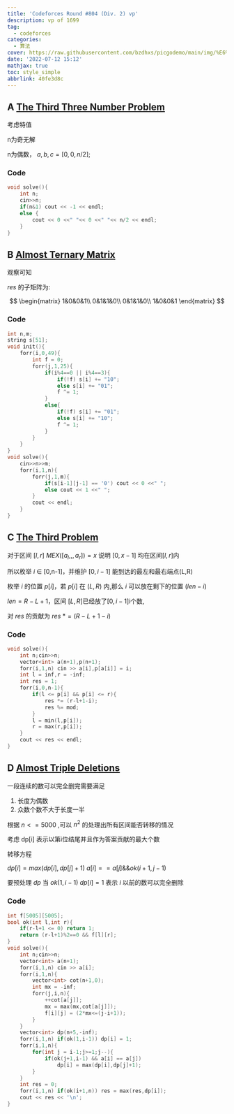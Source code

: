```yaml
---
title: 'Codeforces Round #804 (Div. 2) vp'
description: vp of 1699
tag:
  - codeforces
categories:
  - 算法
cover: https://raw.githubusercontent.com/bzdhxs/picgodemo/main/img/%E6%8F%92%E7%94%BB21.jpg
date: '2022-07-12 15:12'
mathjax: true
toc: style_simple
abbrlink: 40fe3d8c
---
```




## A [The Third Three Number Problem](https://codeforces.com/contest/1699/problem/A)

考虑特值

n为奇无解

n为偶数， $a,b,c = [0,0,n/2]$;

### Code

```cpp
void solve(){
    int n;
    cin>>n;
    if(n&1) cout << -1 << endl;
    else {
        cout << 0 <<" "<< 0 <<" "<< n/2 << endl;
    }
}
```



## B [Almost Ternary Matrix](https://codeforces.com/contest/1699/problem/B)

观察可知

$res$ 的子矩阵为:

$$
\begin{matrix} 	
    1&0&0&1\\ 
    0&1&1&0\\ 
    0&1&1&0\\ 
    1&0&0&1
\end{matrix}
$$

### Code

```cpp
int n,m;
string s[51];
void init(){
    forr(i,0,49){
        int f = 0;
        forr(j,1,25){
            if(i%4==0 || i%4==3){
                if(!f) s[i] += "10";
                else s[i] += "01";
                f ^= 1;
            }
            else{
                if(!f) s[i] += "01";
                else s[i] += "10";
                f ^= 1;
            }
        }
    }
}
void solve(){
    cin>>n>>m;
    forr(i,1,n){
        forr(j,1,m){
            if(s[i-1][j-1] == '0') cout << 0 <<" ";
            else cout << 1 <<" ";
        }
        cout << endl;
    }
}
```



## C [The Third Problem](https://codeforces.com/contest/1699/problem/C)

对于区间 $[l,r]$  $MEX([a_l,,,a_r]) = x$ 说明 $[0,x-1]$ 均在区间$[l,r]$内

所以枚举 $i$ ∈ [0,n-1]，并维护 $[0,i-1]$ 能到达的最左和最右端点(L,R)

枚举 $i$ 的位置 $p[i]$，若 $p[i]$ 在 $(L,R)$ 内,那么 $i$ 可以放在剩下的位置 $(len - i)$  

 $len = R - L + 1$，区间 $[L,R]$已经放了$[0,i-1]$i个数,

对 $res$ 的贡献为 $res \ *= (R-L+1-i)$

 

### Code

```cpp
void solve(){
    int n;cin>>n;
    vector<int> a(n+1),p(n+1);
    forr(i,1,n) cin >> a[i],p[a[i]] = i;
    int l = inf,r = -inf;
    int res = 1;
    forr(i,0,n-1){
        if(l <= p[i] && p[i] <= r){
            res *= (r-l+1-i);
            res %= mod;
        }
        l = min(l,p[i]);
        r = max(r,p[i]);
    }
    cout << res << endl;
}
```





## D [Almost Triple Deletions](https://codeforces.com/contest/1699/problem/D)

一段连续的数可以完全删完需要满足

1. 长度为偶数
2. 众数个数不大于长度一半

根据  $n <= 5000$ ,可以 $n^2$ 的处理出所有区间能否转移的情况

考虑 dp[i]  表示以第i位结尾并且作为答案贡献的最大个数

转移方程

$dp[i] = max(dp[i],dp[j]+1) \ a[i] == a[j] \&\& ok(i+1,j-1)$

要预处理 $dp$ 当 $ok(1,i-1) \ dp[i] = 1$ 表示 $i$ 以前的数可以完全删除



### Code

```cpp
int f[5005][5005];
bool ok(int l,int r){
    if(r-l+1 <= 0) return 1;
    return (r-l+1)%2==0 && f[l][r];
}
void solve(){
    int n;cin>>n;
    vector<int> a(n+1);
    forr(i,1,n) cin >> a[i];
    forr(i,1,n){
        vector<int> cot(n+1,0);
        int mx = -inf;
        forr(j,i,n){
            ++cot[a[j]];
            mx = max(mx,cot[a[j]]);
            f[i][j] = (2*mx<=(j-i+1));
        }
    }
    vector<int> dp(n+5,-inf);
    forr(i,1,n) if(ok(1,i-1)) dp[i] = 1;
    forr(i,1,n){
        for(int j = i-1;j>=1;j--){
            if(ok(j+1,i-1) && a[i] == a[j])
                dp[i] = max(dp[i],dp[j]+1);
        }
    }
    int res = 0;
    forr(i,1,n) if(ok(i+1,n)) res = max(res,dp[i]);
    cout << res << '\n';
}
```

